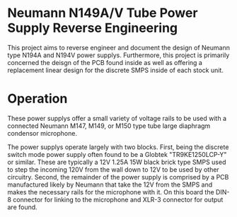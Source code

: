 # Neumann N149A/V Tube Power Supply Reverse Engineering
This project aims to reverse engineer and document the design of Neumann type N194A and N194V power supplys.
Furthermore, this project is primarily concerned the deisgn of the PCB found inside as well as offering a replacement linear 
design for the discrete SMPS inside of each stock unit.

# Operation
These power supplys offer a small variety of voltage rails to be used with a connected Neumann M147, M149, or M150 type tube
large diaphragm condensor microphone. 

The power supplys operate largely with two blocks. First, being the discrete switch mode power supply often found to be 
a Globtek "TR9KE1250LCP-Y" or similar. These are typically a 12V 1.25A 15W black brick type SMPS used to step the incoming
120V from the wall down to 12V to be used by other circuitry. Second, the remainder of the power supply is comprised by a PCB 
manufactured likely by Neumann that take the 12V from the SMPS and makes the necessary rails for the microphone with it. 
On this board the DIN-8 connector for linking to the microphone and XLR-3 connector for output are found.
